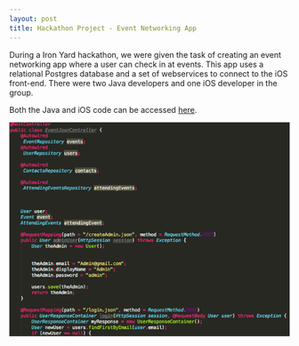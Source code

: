 ```yaml
---
layout: post
title: Hackathon Project - Event Networking App
---
```




During a Iron Yard hackathon, we were given the task of creating an event networking app where a user can check in at events. This app uses a relational Postgres database and a set of webservices to connect to the iOS front-end. There were two Java developers and one iOS developer in the group.  

Both the Java and iOS code can be accessed [here](https://github.com/GrumpyCatDevelopmentLLC).

![Java Code](/images/revised-hackathon-json.png)

